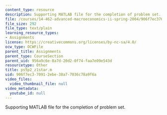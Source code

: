 ```yaml
---
content_type: resource
description: Supporting MATLAB file for the completion of problem set.
file: /courses/14-462-advanced-macroeconomics-ii-spring-2004/906f7ec370912ebe38a77036c78a9f6a_ps5p2_z1star.m
file_size: 292
file_type: text/plain
learning_resource_types:
- Assignments
license: https://creativecommons.org/licenses/by-nc-sa/4.0/
ocw_type: OCWFile
parent_title: Assignments
parent_type: CourseSection
parent_uid: 956a9c6e-8a7d-20d2-0f74-faa7e09e543d
resourcetype: Other
title: ps5p2_z1star.m
uid: 906f7ec3-7091-2ebe-38a7-7036c78a9f6a
video_files:
  video_thumbnail_file: null
video_metadata:
  youtube_id: null
---
```

Supporting MATLAB file for the completion of problem set.